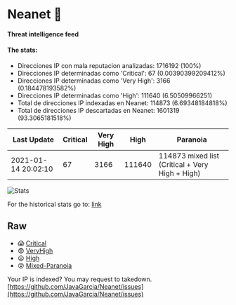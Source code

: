 # Neanet :hocho:
#### Threat intelligence feed
#### The stats:

- Direcciones IP con mala reputacion analizadas: 1716192 (100%)
- Direcciones IP determinadas como 'Critical':  67 (0.00390399209412%)
- Direcciones IP determinadas como 'Very High':  3166 (0.184478193582%)
- Direcciones IP determinadas como 'High':  111640 (6.50509966251)
- Total de direcciones IP indexadas en Neanet:  114873 (6.69348184818%)
- Total de direcciones IP descartadas en Neanet:  1601319 (93.3065181518%)

| Last Update | Critical | Very High | High | Paranoia |
| --- | --- | --- | --- | --- |
| 2021-01-14 20:02:10 | 67 | 3166 | 111640 | 114873 mixed list (Critical + Very High + High)|

![Stats](https://docs.google.com/spreadsheets/d/e/2PACX-1vSnaNMIXVabIpDJjufMlzH7poXnshF3mgd8Is1g9ytUEzVsP5my4Trn8f-xkoLLQ38xpL3HtmUexLo6/pubchart?oid=501124687&format=image)

For the historical stats go to: [link](/stats.csv)
## Raw
- :scream: [Critical](https://raw.githubusercontent.com/JavaGarcia/Neanet/master/blacklists/neanet_critical.txt)
- :fearful: [VeryHigh](https://raw.githubusercontent.com/JavaGarcia/Neanet/master/blacklists/neanet_veryHigh.txtt)
- :frowning: [High](https://raw.githubusercontent.com/JavaGarcia/Neanet/master/blacklists/neanet_high.txt)
- :dizzy_face: [Mixed-Paranoia](https://raw.githubusercontent.com/JavaGarcia/Neanet/master/blacklists/neanet_all.txt)


Your IP is indexed? You may request to takedown. [https://github.com/JavaGarcia/Neanet/issues](https://github.com/JavaGarcia/Neanet/issues)











































































































































































































































































































































































































































































































































































































































































































































































































































































































































































































































































































































































































































































































































































































































































































































































































































































































































































































































































































































































































































































































































































































































































































































































































































































































































































































































































































































































































































































































































































































































































































































































































































































































































































































































































































































































































































